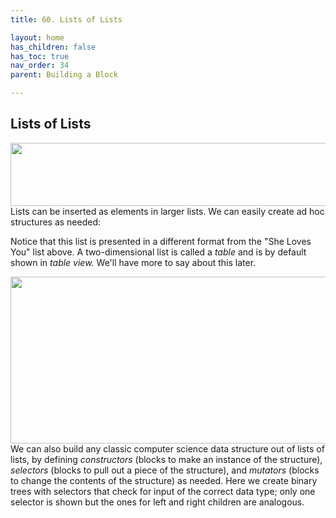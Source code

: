 ```yaml
---
title: 60. Lists of Lists

layout: home
has_children: false
has_toc: true
nav_order: 34
parent: Building a Block

---
```


Lists of Lists
--------------

<img src="/snap-manual/assets/images/image538.png" style="width:565px; height:101px">Lists can be inserted as elements in
larger lists. We can easily create ad hoc structures as needed:

Notice that this list is presented in a different format from the "She
Loves You" list above. A two-dimensional list is called a *table* and is
by default shown in *table view.* We'll have more to say about this
later.

<img src="/snap-manual/assets/images/image539.png" style="width:705px; height:267px">We can also build any classic computer science data
structure out of lists of lists, by defining *constructors* (blocks to
make an instance of the structure), *selectors* (blocks to pull out a
piece of the structure), and *mutators* (blocks to change the contents
of the structure) as needed. Here we create binary trees with selectors
that check for input of the correct data type; only one selector is
shown but the ones for left and right children are analogous.

